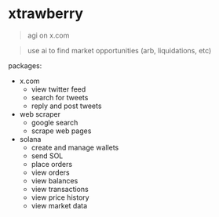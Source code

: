 # xtrawberry
> agi on x.com

> use ai to find market opportunities (arb, liquidations, etc)

packages:
 - x.com 
    - view twitter feed
    - search for tweets
    - reply and post tweets
 - web scraper
    - google search
    - scrape web pages
 - solana
    - create and manage wallets
    - send SOL
    - place orders
    - view orders
    - view balances
    - view transactions
    - view price history
    - view market data